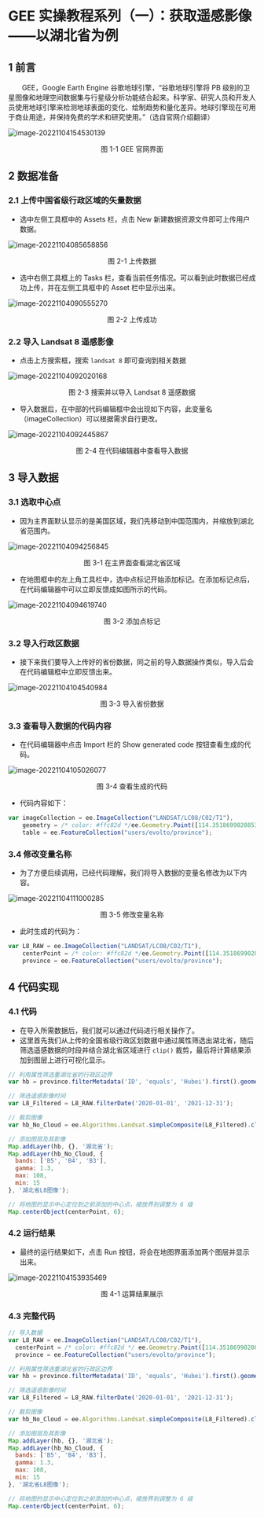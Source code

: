 # GEE 实操教程系列（一）：获取遥感影像——以湖北省为例



## 1 前言

&emsp;&emsp;GEE，Google Earth Engine 谷歌地球引擎，“谷歌地球引擎将 PB 级别的卫星图像和地理空间数据集与行星级分析功能结合起来。科学家、研究人员和开发人员使用地球引擎来检测地球表面的变化、绘制趋势和量化差异。地球引擎现在可用于商业用途，并保持免费的学术和研究使用。”（选自官网介绍翻译）

![image-20221104154530139](img/image-20221104154530139.png)

<center>图 1-1 GEE 官网界面</center>



## 2 数据准备

### 2.1 上传中国省级行政区域的矢量数据

- 选中左侧工具框中的 Assets 栏，点击 New 新建数据资源文件即可上传用户数据。

![image-20221104085658856](img/image-20221104085658856.png)

<center>图 2-1 上传数据</center>

- 选中右侧工具框上的 Tasks 栏，查看当前任务情况。可以看到此时数据已经成功上传，并在左侧工具框中的 Asset 栏中显示出来。

![image-20221104090555270](img/image-20221104090555270.png)

<center>图 2-2 上传成功</center>

### 2.2 导入 Landsat 8 遥感影像

- 点击上方搜索框，搜索 `landsat 8` 即可查询到相关数据

![image-20221104092020168](img/image-20221104092020168.png)

<center>图 2-3 搜索并以导入 Landsat 8 遥感数据</center>

- 导入数据后，在中部的代码编辑框中会出现如下内容，此变量名（imageCollection）可以根据需求自行更改。

![image-20221104092445867](img/image-20221104092445867.png)

<center>图 2-4 在代码编辑器中查看导入数据</center>



## 3 导入数据

### 3.1 选取中心点

- 因为主界面默认显示的是美国区域，我们先移动到中国范围内，并缩放到湖北省范围内。

![image-20221104094256845](img/image-20221104094256845.png)

<center>图 3-1 在主界面查看湖北省区域</center>

- 在地图框中的左上角工具栏中，选中点标记开始添加标记。在添加标记点后，在代码编辑器中可以立即反馈成如图所示的代码。

![image-20221104094619740](img/image-20221104094619740.png)

<center>图 3-2 添加点标记</center>

### 3.2 导入行政区数据

- 接下来我们要导入上传好的省份数据，同之前的导入数据操作类似，导入后会在代码编辑框中立即反馈出来。

![image-20221104104540984](img/image-20221104104540984.png)

<center>图 3-3 导入省份数据</center>

### 3.3 查看导入数据的代码内容

- 在代码编辑器中点击 Import 栏的 Show generated code 按钮查看生成的代码。

![image-20221104105026077](img/image-20221104105026077.png)

<center>图 3-4 查看生成的代码</center>

- 代码内容如下：

```js
var imageCollection = ee.ImageCollection("LANDSAT/LC08/C02/T1"),
    geometry = /* color: #ffc82d */ee.Geometry.Point([114.35186990208535, 30.58233381161745]),
    table = ee.FeatureCollection("users/evolto/province");
```

### 3.4 修改变量名称

- 为了方便后续调用，已经代码理解，我们将导入数据的变量名修改为以下内容。

![image-20221104111000285](img/image-20221104111000285.png)

<center>图 3-5 修改变量名称</center>

- 此时生成的代码为：

```js
var L8_RAW = ee.ImageCollection("LANDSAT/LC08/C02/T1"),
    centerPoint = /* color: #ffc82d */ee.Geometry.Point([114.35186990208535, 30.58233381161745]),
    province = ee.FeatureCollection("users/evolto/province");
```



## 4 代码实现

### 4.1 代码

- 在导入所需数据后，我们就可以通过代码进行相关操作了。
- 这里首先我们从上传的全国省级行政区划数据中通过属性筛选出湖北省，随后筛选遥感数据的时段并结合湖北省区域进行 `clip()` 裁剪，最后将计算结果添加到图层上进行可视化显示。

```js
// 利用属性筛选重湖北省的行政区边界
var hb = province.filterMetadata('ID', 'equals', 'Hubei').first().geometry();

// 筛选遥感影像时间
var L8_Filtered = L8_RAW.filterDate('2020-01-01', '2021-12-31');

// 裁剪图像
var hb_No_Cloud = ee.Algorithms.Landsat.simpleComposite(L8_Filtered).clip(hb);

// 添加图层及其影像
Map.addLayer(hb, {}, '湖北省');
Map.addLayer(hb_No_Cloud, {
  bands: ['B5', 'B4', 'B3'],
  gamma: 1.3,
  max: 108,
  min: 15
}, '湖北省L8图像');

// 将地图的显示中心定位到之前添加的中心点，缩放界别调整为 6 级
Map.centerObject(centerPoint, 6);
```

### 4.2 运行结果

- 最终的运行结果如下，点击 Run 按钮，将会在地图界面添加两个图层并显示出来。

![image-20221104153935469](img/image-20221104153935469.png)

<center>图 4-1 运算结果展示</center>

### 4.3 完整代码

```js
// 导入数据
var L8_RAW = ee.ImageCollection("LANDSAT/LC08/C02/T1"),
  centerPoint = /* color: #ffc82d */ ee.Geometry.Point([114.35186990208535, 30.58233381161745]),
  province = ee.FeatureCollection("users/evolto/province");

// 利用属性筛选重湖北省的行政区边界
var hb = province.filterMetadata('ID', 'equals', 'Hubei').first().geometry();

// 筛选遥感影像时间
var L8_Filtered = L8_RAW.filterDate('2020-01-01', '2021-12-31');

// 裁剪图像
var hb_No_Cloud = ee.Algorithms.Landsat.simpleComposite(L8_Filtered).clip(hb);

// 添加图层及其影像
Map.addLayer(hb, {}, '湖北省');
Map.addLayer(hb_No_Cloud, {
  bands: ['B5', 'B4', 'B3'],
  gamma: 1.3,
  max: 108,
  min: 15
}, '湖北省L8图像');

// 将地图的显示中心定位到之前添加的中心点，缩放界别调整为 6 级
Map.centerObject(centerPoint, 6);
```

